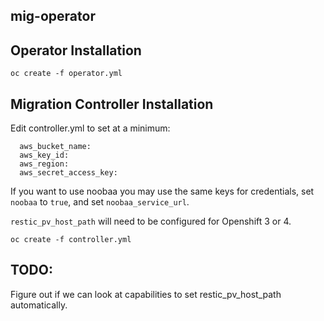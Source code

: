 ## mig-operator

## Operator Installation
`oc create -f operator.yml`

## Migration Controller Installation
Edit controller.yml to set at a minimum:
```
  aws_bucket_name:
  aws_key_id:
  aws_region:
  aws_secret_access_key:
```

If you want to use noobaa you may use the same keys for credentials, set `noobaa` to `true`, and set `noobaa_service_url`.

`restic_pv_host_path` will need to be configured for Openshift 3 or 4.

`oc create -f controller.yml`

## TODO:
Figure out if we can look at capabilities to set restic_pv_host_path automatically.
